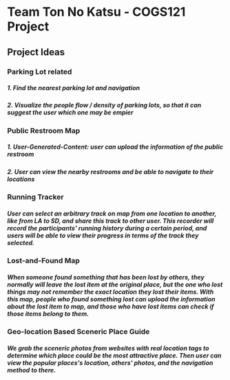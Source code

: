 # Team Ton No Katsu - COGS121 Project

## Project Ideas

### Parking Lot related

##### 1. Find the nearest parking lot and navigation
##### 2. Visualize the people flow / density of parking lots, so that it can suggest the user which one may be empier

### Public Restroom Map

##### 1. User-Generated-Content: user can upload the information of the public restroom
##### 2. User can view the nearby restrooms and be able to navigate to their locations

### Running Tracker

##### User can select an arbitrary track on map from one location to another, like from LA to SD, and share this track to other user. This recorder will record the participants' running history during a certain period, and users will be able to view their progress in terms of the track they selected.

### Lost-and-Found Map

##### When someone found something that has been lost by others, they normally will leave the lost item at the original place, but the one who lost things may not remember the exact location they lost their items. With this map, people who found something lost can upload the information about the lost item to map, and those who have lost items can check if those items belong to them.

### Geo-location Based Sceneric Place Guide

##### We grab the sceneric photos from websites with real location tags to determine which place could be the most attractive place. Then user can view the popular places's location, others' photos, and the navigation method to there.